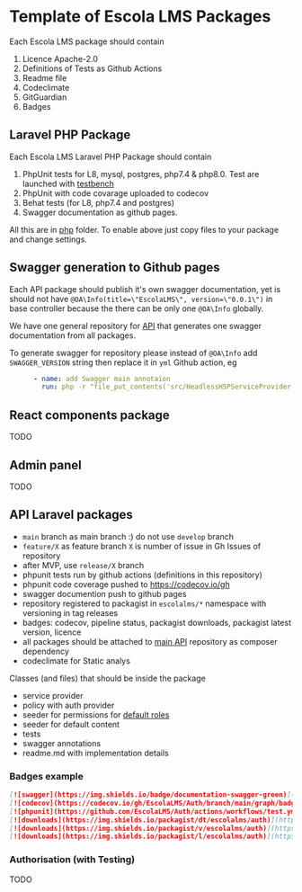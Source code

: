 # Template of Escola LMS Packages

Each Escola LMS package should contain

1. Licence Apache-2.0
2. Definitions of Tests as Github Actions
3. Readme file
4. Codeclimate
5. GitGuardian
6. Badges 

## Laravel PHP Package

Each Escola LMS Laravel PHP Package should contain

1. PhpUnit tests for L8, mysql, postgres, php7.4 & php8.0. Test are launched with [testbench](https://github.com/orchestral/testbench)
2. PhpUnit with code covarage uploaded to codecov
3. Behat tests (for L8, php7.4 and postgres)
4. Swagger documentation as github pages.

All this are in [php](php) folder. To enable above just copy files to your package and change settings.

## Swagger generation to Github pages 

Each API package should publish it's own swagger documentation, yet is should not have `@OA\Info(title=\"EscolaLMS\", version=\"0.0.1\")` in base controller because the there can be only one `@OA\Info` globally. 

We have one general repository for [API](https://github.com/EscolaLMS/API) that generates one swagger documentation from all packages. 

To generate swagger for repository please instead of `@OA\Info` add `SWAGGER_VERSION` string then replace it in `yml` Github action, eg 

```yml
      - name: add Swagger main annotaion
        run: php -r "file_put_contents('src/HeadlessH5PServiceProvider.php', str_replace('SWAGGER_VERSION', '@OA\Info(title=\"EscolaLMS\", version=\"0.0.1\")', file_get_contents('src/HeadlessH5PServiceProvider.php')));"
```

## React components package

TODO

## Admin panel

TODO

## API Laravel packages

- `main` branch as main branch :) do not use `develop` branch 
- `feature/X` as feature branch `X` is number of issue in Gh Issues of repository
- after MVP, use `release/X` branch 
- phpunit tests run by github actions (definitions in this repository) 
- phpunit code coverage pushed to https://codecov.io/gh
- swagger documention push to github pages 
- repository registered to packagist in `escolalms/*` namespace with versioning in tag releases 
- badges: codecov, pipeline status, packagist downloads, packagist latest version, licence 
- all packages should be attached to [main API](https://github.com/EscolaLMS/API) repository as composer dependency
- codeclimate for Static analys

Classes (and files) that should be inside the package 

- service provider 
- policy with auth provider 
- seeder for permissions for [default roles](https://github.com/EscolaLMS/Core/blob/main/src/Enums/UserRole.php) 
- seeder for default content 
- tests 
- swagger annotations 
- readme.md with implementation details 


### Badges example 

```markdown
[![swagger](https://img.shields.io/badge/documentation-swagger-green)](https://escolalms.github.io/Auth/)
[![codecov](https://codecov.io/gh/EscolaLMS/Auth/branch/main/graph/badge.svg?token=O91FHNKI6R)](https://codecov.io/gh/EscolaLMS/Auth)
[![phpunit](https://github.com/EscolaLMS/Auth/actions/workflows/test.yml/badge.svg)](https://github.com/EscolaLMS/Core/actions/workflows/test.yml)
[![downloads](https://img.shields.io/packagist/dt/escolalms/auth)](https://packagist.org/packages/escolalms/auth)
[![downloads](https://img.shields.io/packagist/v/escolalms/auth)](https://packagist.org/packages/escolalms/auth)
[![downloads](https://img.shields.io/packagist/l/escolalms/auth)](https://packagist.org/packages/escolalms/auth)
```

### Authorisation (with Testing) 

TODO 
